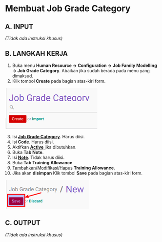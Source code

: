 # Membuat Job Grade Category

## A. INPUT

*(Tidak ada instruksi khusus)*

## B. LANGKAH KERJA

1. Buka menu **Human Resource -> Configuration -> Job Family Modelling -> Job Grade Category**. Abaikan jika sudah berada pada menu yang dimaksud.
2. Klik tombol **Create** pada bagian atas-kiri form.

![](../../img/job-grade-category/tombol-create.png)

3. Isi **[Job Grade Category](./penjelasan.md#field-job-grade-category)**. Harus diisi.
4. Isi **[Code](./penjelasan.md#field-code)**. Harus diisi.
5. Aktifkan **[Active](./penjelasan.md#field-active)** jika dibutuhkan.
6. Buka **Tab Note**.
7. Isi **[Note](./penjelasan.md#field-note)**. Tidak harus diisi.
8. Buka **Tab Training Allowance**
9. <a name="l9">[Tambahkan](./membuat-allowance.md)/[Modifikasi](./modifikasi-allowance.md)/[Hapus](./hapus-allowance.md)</a>  **Training Allowance**.
10. Jika akan **disimpan** Klik tombol **Save** pada bagian atas-kiri form.

![](../../img/job-grade-category/tombol-save-create.png)


## C. OUTPUT

*(Tidak ada instruksi khusus)*
